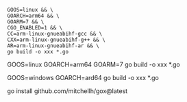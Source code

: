 
```
GOOS=linux && \ 
GOARCH=arm64 && \
GOARM=7 && \
CGO_ENABLED=1 && \
CC=arm-linux-gnueabihf-gcc && \
CXX=arm-linux-gnueabihf-g++ && \
AR=arm-linux-gnueabihf-ar && \
go build -o xxx *.go
```
GOOS=linux GOARCH=arm64 GOARM=7 go build -o xxx *.go

GOOS=windows GOARCH=ard64 go build -o xxx *.go


go install github.com/mitchellh/gox@latest
